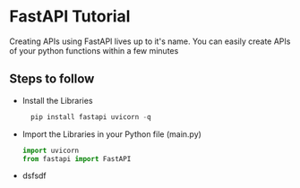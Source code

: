 # FastAPI Tutorial

Creating APIs using FastAPI lives up to it's name. You can easily create APIs of your python functions within a few minutes

## Steps to follow
* Install the Libraries
  ```python
    pip install fastapi uvicorn -q
* Import the Libraries in your Python file (main.py) <br>
  ```python
  import uvicorn
  from fastapi import FastAPI
* dsfsdf
